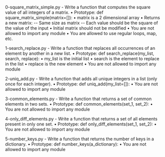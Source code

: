 0-square_matrix_simple.py - Write a function that computes the square value of all integers of a matrix.
    • Prototype: def square_matrix_simple(matrix=[]):
    • matrix is a 2 dimensional array
    • Returns a new matrix:
    -- Same size as matrix
    -- Each value should be the square of the value of the input
    • Initial matrix should not be modified
    • You are not allowed to import any module
    • You are allowed to use regular loops, map, etc.

1-search_replace.py - Write a function that replaces all occurrences of an element by another in a new list.
    • Prototype: def search_replace(my_list, search, replace):
    • my_list is the initial list
    • search is the element to replace in the list
    • replace is the new element
    • You are not allowed to import any module

2-uniq_add.py - Write a function that adds all unique integers in a list (only once for each integer).
    • Prototype: def uniq_add(my_list=[]):
    • You are not allowed to import any module

3-common_elements.py - Write a function that returns a set of common elements in two sets.
    • Prototype: def common_elements(set_1, set_2):
    • You are not allowed to import any module

4-only_diff_elements.py - Write a function that returns a set of all elements present in only one set.
    • Prototype: def only_diff_elements(set_1, set_2):
    • You are not allowed to import any module

5-number_keys.py - Write a function that returns the number of keys in a dictionary.
    • Prototype: def number_keys(a_dictionary):
    • You are not allowed to import any module